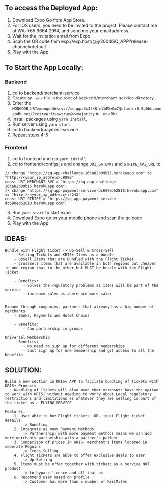 
## To access the Deployed App:
1. Download Expo Go from App Store.
2. For IOS users, you need to be invited to the project. Please contact me at WA: +65 9664 2994, and send me your email address.
3. Wait for the invitation email from Expo.
4. Scan the QR code from exp://exp.host/@jy2004/SQ_APP?release-channel=default
5. Play with the App

## To Start the App Locally:
### Backend
1. cd to backend/merchant-service
2. Create an `.env` file in the root of backend/merchant-service directory.
3. Enter the `MONGODB_URI=mongodb+srv://sqapp:3xJfk8foVbFXeOm7@cluster0.5g0bb.mongodb.net/?retryWrites=true&w=majority` in `.env` file.
4. Install packages using `yarn install`.
5. Run server using `yarn start`.
6. cd to backend/payment-service
7. Repeat steps 4-5
### Frontend
1. cd to frontend and run `yarn install`
2. cd to frontend/configs.js and change `URI_GATEWAY` and `STRIPE_API_URL` to
```
// change "https://sq-app-challenge-16ca82b09b16.herokuapp.com" to "http://<your_ip_address>:8080"
const URI_MERCHANT_SVC = "https://sq-app-challenge-16ca82b09b16.herokuapp.com";
// change "https://sq-app-payment-service-dc690ed62818.herokuapp.com" to "http://<your_ip_address>:4242"
const URI_STRIPE = "https://sq-app-payment-service-dc690ed62818.herokuapp.com";
```
3. Run `yarn start` to start expo
4. Download Expo go on your mobile phone and scan the qr-code
5. Play with the App


## IDEAS:

	Bundle with Flight Ticket -> Up-Sell & Cross-Sell
		- Selling Tickets and KRIS+ Items as a bundle
		- UpSell Items that are Bundled with the Flight Ticket
		- CrossSell items that are available in both regions but cheaper in one region that in the other but MUST be bundle with the Flight Ticket

		- Benefits:
			- Solves the regulatory problems as items will be part of the service
			- Increase sales as there are more sales 


	Expand through companies, partners that already has a big number of merchants
		- Banks, Payments and Hotel Chains

		- Benefits:
			- Can partnership in groups 

	Universal Membership
		- Benefits:
			- No need to sign up for different memberships
			- Just sign up for one membership and get access to all the benefits


## SOLUTION: 

	Build a new section in KRIS+ APP to facilate bundling of Tickets with KRIS+ Products
		Bundling of Tickets will also mean that merchants have the option to work with KRIS+ without needing to worry about Local regulatory restrictions and limitations as whatever they are selling is part of the ticket as a FLYING SERVICE
	
	Features:
		1. User able to buy Flight tickets -OR- input Flight ticket details
			-> Bundling
		2. Integrate as many Payment Methods 
			-> Partnerships with more payment methods means we can add more merchants partnership with a partner's partner
		3. Comparison of prices in KRIS+ merchant's items located in seperate Regoins 
			-> Cross-Selling
		4. Flight Tickets are able to offer exclusive deals to user 
			-> Up-Selling
		5. Items must be offer together with tickets as a service NOT product 
			-> to bypass licence and all that bs
		6. Recommend user based on profile
			-> Customer has more than x number of KrisMiles
